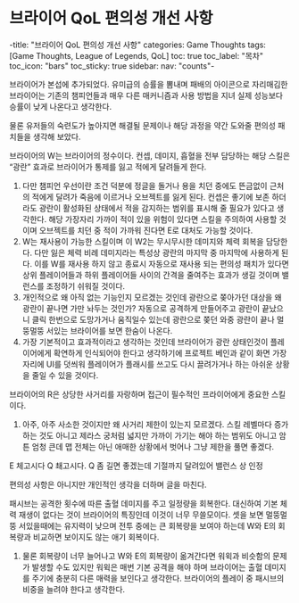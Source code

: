 # 브라이어 QoL 편의성 개선 사항

-title: "브라이어 QoL 편의성 개선 사항"
categories: Game Thoughts
tags: [Game Thoughts, League of Legends, QoL]
toc: true
toc_label: "목차"
toc_icon: "bars"
toc_sticky: true
sidebar:
  nav: "counts"-

브라이어가 본섭에 추가되었다. 유미급의 승률을 뽐내며 패배의 아이콘으로 자리매김한 브라이어는 기존의 챔피언들과 매우 다른 매커니즘과 사용 방법을 지녀 실제 성능보다 승률이 낮게 나온다고 생각한다.

물론 유저들의 숙련도가 높아지면 해결될 문제이나 해당 과정을 약간 도와줄 편의성 패치들을 생각해 보았다.

브라이어의 W는 브라이어의 정수이다. 컨셉, 데미지, 흡혈을 전부 담당하는 해당 스킬은 “광란” 효과로 브라이어가 통제를 잃고 적에게 달려들게 한다.

1. 다만 챔피언 우선이란 조건 덕분에 정글을 돌거나 용을 치던 중에도 뜬금없이 근처의 적에게 달려가 죽음에 이르거나 오브젝트를 잃게 된다. 컨셉은 좋기에 보존 하더라도 광란이 활성화된 상태에서 적을 감지하는 범위를 표시해 줄 필요가 있다고 생각한다. 해당 가장자리 가까이 적이 있을 위험이 있다면 스킬을 주의하여 사용할 것이며 오브젝트를 치던 중 적이 가까워 진다면 E로 대처도 가능할 것이다.
2. W는 재사용이 가능한 스킬이며 이 W2는 무시무시한 데미지와 체력 회복을 담당한다. 다만 잃은 체력 비례 데미지라는 특성상 광란의 마지막 중 마지막에 사용하게 된다. 이를 W를 재사용 하지 않고 종료시 자동으로 재사용 되는 편의성 패치가 있다면 상위 플레이어들과 하위 플레이어들 사이의 간격을 줄여주는 효과가 생길 것이며 밸런스를 조정하기 쉬워질 것이다.
3. 개인적으로 왜 아직 없는 기능인지 모르겠는 것인데 광란으로 쫒아가던 대상을 왜 광란이 끝나면 가만 놔두는 것인가? 자동으로 공격하게 만들어주고 광란이 끝났으니 클릭 한번으로 도망가거나 움직일수 있는데 광란으로 쫒던 와중 광란이 끝나 멀뚱멀뚱 서있는 브라이어를 보면 한숨이 나온다.
4. 가장 기본적이고 효과적이라고 생각하는 것인데 브라이어가 광란 상태인것이 플레이어에게 확연하게 인식되어야 한다고 생각하기에 프로젝트 베인과 같이 화면 가장자리에 UI를 덧씌워 플레이어가 플래시를 쓰고도 다시 끌려가거나 하는 아쉬운 상황을 줄일 수 있을 것이다.

브라이어의 R은 상당한 사거리를 자랑하며 접근이 필수적인 프라이어에게 중요한 스킬이다.

1. 아주, 아주 사소한 것이지만 왜 사거리 제한이 있는지 모르겠다. 스킬 레벨마다 증가하는 것도 아니고 제라스 궁처럼 넓지만 가까이 가기는 해야 하는 범위도 아니고 암튼 엄청 큰데 맵 전체는 아닌 애매한 상황에서 벗어나 그냥 제한을 풀면 좋겠다.

E 체고시다 Q 쵀고시다. Q 좀 길면 좋겠는데 기절까지 달려있어 밸런스 상 인정

편의성 사항은 아니지만 개인적인 생각을 더하며 글을 마친다.

패시브는 공격한 횟수에 따른 출혈 데미지를 주고 일정량을 회복한다. 대신하여 기본 체력 재생이 없다는 것이 브라이어의 특징인데 이것이 너무 무쓸모이다. 셋을 보면 멀뚱멀뚱 서있을때에는 유지력이 낮으며 전투 중에는 큰 회복량을 보여야 하는데 W와 E의 회복량과 비교하면 보이지도 않는 애기 회복이다.

1. 물론 회복량이 너무 늘어나고 W와 E의 회복량이 옮겨간다면 워윅과 비슷함의 문제가 발생할 수도 있지만 워윅은 매번 기본 공격을 해야 하며 브라이어는 출혈 데미지를 주기에 충분히 다른 매력을 보인다고 생각한다. 브라이어의 플레이 중 패시브의 비중을 늘려야 한다고 생각한다.